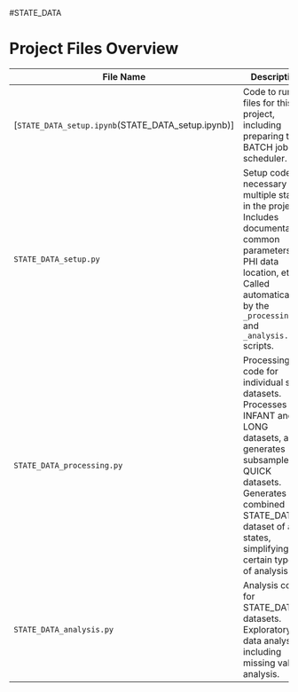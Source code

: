 #STATE_DATA 


# Project Files Overview

| File Name                  | Description |
|----------------------------|-------------|
| [`STATE_DATA_setup.ipynb`(STATE_DATA_setup.ipynb)]   | Code to run all files for this project, including preparing the BATCH job scheduler. |
| `STATE_DATA_setup.py`      | Setup code, necessary for multiple states in the project. Includes documentation, common parameters, PHI data location, etc. Called automatically by the `_processing.py` and `_analysis.py` scripts. |
| `STATE_DATA_processing.py` | Processing code for individual state datasets. Processes INFANT and LONG datasets, and generates subsampled QUICK datasets. Generates a combined STATE_DATA dataset of all states, simplifying certain types of analysis. |
| `STATE_DATA_analysis.py`   | Analysis code for STATE_DATA datasets. Exploratory data analysis, including missing value analysis. |

